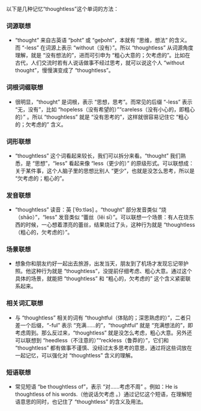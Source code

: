 以下是几种记忆“thoughtless”这个单词的方法：

### 词源联想
 - “thought” 来自古英语 “þoht” 或 “geþoht”，本就有 “思维，想法” 的含义。而 “-less” 在词源上表示 “without（没有）”。所以 “thoughtless” 从词源角度理解，就是 “没有想法的”，进而可引申为 “粗心大意的；欠考虑的”。比如在古代，人们交流时若有人说话做事不经过思考，就可以说这个人 “without thought”，慢慢演变成了 “thoughtless”。

### 词根词缀联想
 - 很明显，“thought” 是词根，表示 “思想，思考”。而常见的后缀 “-less” 表示 “无，没有”，比如 “hopeless（没有希望的）”“careless（没有小心的，即粗心的）” 。所以 “thoughtless” 就是 “没有思考的”，这样就很容易记住它 “粗心的；欠考虑的” 含义。

### 词形联想
 - “thoughtless” 这个词看起来较长，我们可以拆分来看。“thought” 我们熟悉，是 “思想”，“less” 看起来像 “less（更少的）” 的原级形式。可以联想成：关于某件事，这个人脑子里的思想比别人 “更少”，也就是没怎么思考，所以是 “欠考虑的；粗心的”。

### 发音联想
 - “thoughtless” 读音：英 [ˈθɔːtləs] 。“thought” 部分发音类似 “烧（shāo）”，“less” 发音类似 “蕾丝（lěi sī）”。可以联想一个场景：有人在烧东西的时候，一心想着漂亮的蕾丝，结果烧过了头，这种行为就是 “thoughtless（粗心的，欠考虑的）”。

### 场景联想
 - 想象你和朋友约好一起出去旅游，出发当天，朋友到了机场才发现忘记带护照。他这种行为就是 “thoughtless”，没提前仔细考虑、粗心大意。通过这个具体的场景，就能把 “thoughtless” 和 “粗心的，欠考虑的” 这个含义紧密联系起来。

### 相关词汇联想
 - 与 “thoughtless” 相关的词有 “thoughtful（体贴的；深思熟虑的）”，二者只差一个后缀，“-ful” 表示 “充满……的”，“thoughtful” 就是 “充满想法的”，即考虑周到。那么反过来，“thoughtless” 就是没怎么考虑，粗心大意。另外还可以联想到 “heedless（不注意的）”“reckless（鲁莽的）”，它们和 “thoughtless” 都有做事不谨慎、没经过太多思考的意思，通过将这些词放在一起记忆，可以强化对 “thoughtless” 含义的理解。

### 短语联想
 - 常见短语 “be thoughtless of”，表示 “对……考虑不周” 。例如：He is thoughtless of his words.（他说话欠考虑 。）通过记忆这个短语，在理解短语意思的同时，也记住了 “thoughtless” 的含义及用法。 
